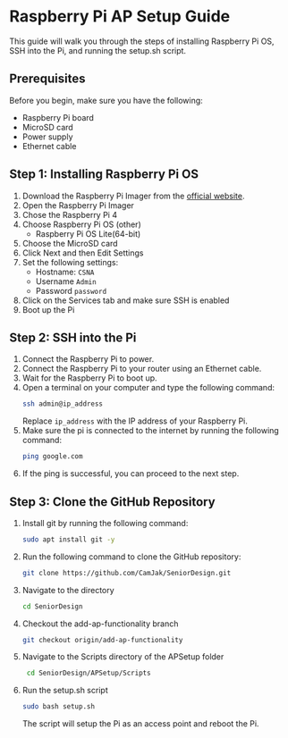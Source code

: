 # Raspberry Pi AP Setup Guide

This guide will walk you through the steps of installing Raspberry Pi OS, SSH into the Pi, and running the setup.sh script.

## Prerequisites

Before you begin, make sure you have the following:

- Raspberry Pi board
- MicroSD card
- Power supply
- Ethernet cable

## Step 1: Installing Raspberry Pi OS

1. Download the Raspberry Pi Imager from the [official website](https://www.raspberrypi.org/software/).
2. Open the Raspberry Pi Imager
3. Chose the Raspberry Pi 4
4. Choose Raspberry Pi OS (other)
   - Raspberry Pi OS Lite(64-bit)
5. Choose the MicroSD card
6. Click Next and then Edit Settings
7. Set the following settings:
   - Hostname: `CSNA`
   - Username `Admin`
   - Password `password`
8. Click on the Services tab and make sure SSH is enabled
9. Boot up the Pi

## Step 2: SSH into the Pi

1. Connect the Raspberry Pi to power.
2. Connect the Raspberry Pi to your router using an Ethernet cable.
3. Wait for the Raspberry Pi to boot up.
4. Open a terminal on your computer and type the following command:
   ```bash
   ssh admin@ip_address
   ```
    Replace `ip_address` with the IP address of your Raspberry Pi.
5. Make sure the pi is connected to the internet by running the following command:
   ```bash
   ping google.com
   ```
6. If the ping is successful, you can proceed to the next step.

## Step 3: Clone the GitHub Repository

1. Install git by running the following command:
   ```bash
   sudo apt install git -y
   ```
2. Run the following command to clone the GitHub repository:
   ```bash
   git clone https://github.com/CamJak/SeniorDesign.git
    ```
3. Navigate to the directory
   ```bash
   cd SeniorDesign
   ```
4. Checkout the add-ap-functionality branch
   ```bash
   git checkout origin/add-ap-functionality
   ```
5. Navigate to the Scripts directory of the APSetup folder
   ```bash
    cd SeniorDesign/APSetup/Scripts
    ```
6. Run the setup.sh script
    ```bash
    sudo bash setup.sh
    ```
    The script will setup the Pi as an access point and reboot the Pi.
